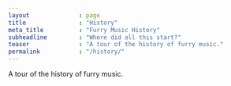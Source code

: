 ```yaml
---
layout              : page
title               : "History"
meta_title          : "Furry Music History"
subheadline         : "Where did all this start?"
teaser              : "A tour of the history of furry music."
permalink           : "/history/"
---
```


A tour of the history of furry music.